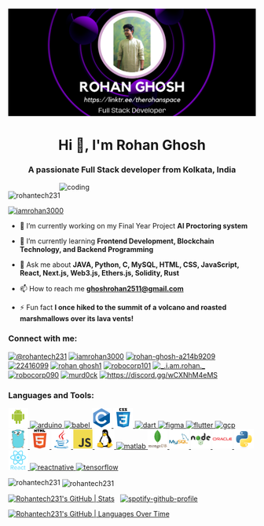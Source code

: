 ![logo](https://github.com/Rohantech231/Rohantech231/blob/main/Black%20Purple%20Blue%20Modern%20YouTube%20Banner2.png)
<h1 align="center">Hi 👋, I'm Rohan Ghosh</h1>
<h3 align="center">A passionate Full Stack developer from Kolkata, India</h3>

<img align="right" alt="coding" width="400" src="https://github.com/Rohantech231/Rohantech231/blob/main/%CE%9E%20%20X%20%20%C4%A8%20%20S%20%20%E2%8A%A5.gif">

<p align="left"> <img src="https://komarev.com/ghpvc/?username=rohantech231&label=Profile%20views&color=0e75b6&style=flat" alt="rohantech231" /> </p>

<p align="left"> <a href="https://twitter.com/iamrohan3000" target="blank"><img src="https://img.shields.io/twitter/follow/iamrohan3000?logo=twitter&style=for-the-badge" alt="iamrohan3000" /></a> </p>

- 🔭 I’m currently working on my Final Year Project **AI Proctoring system**

- 🌱 I’m currently learning **Frontend Development, Blockchain Technology, and Backend Programming**

- 💬 Ask me about **JAVA, Python, C, MySQL, HTML, CSS, JavaScript, React, Next.js, Web3.js, Ethers.js, Solidity, Rust**

- 📫 How to reach me **ghoshrohan2511@gmail.com**

- ⚡ Fun fact **I once hiked to the summit of a volcano and roasted marshmallows over its lava vents!**

<h3 align="left">Connect with me:</h3>
<p align="left">
<a href="https://codepen.io/@rohantech231" target="blank"><img align="center" src="https://raw.githubusercontent.com/rahuldkjain/github-profile-readme-generator/master/src/images/icons/Social/codepen.svg" alt="@rohantech231" height="30" width="40" /></a>
<a href="https://twitter.com/iamrohan3000" target="blank"><img align="center" src="https://raw.githubusercontent.com/rahuldkjain/github-profile-readme-generator/master/src/images/icons/Social/twitter.svg" alt="iamrohan3000" height="30" width="40" /></a>
<a href="https://linkedin.com/in/rohan-ghosh-a214b9209" target="blank"><img align="center" src="https://raw.githubusercontent.com/rahuldkjain/github-profile-readme-generator/master/src/images/icons/Social/linked-in-alt.svg" alt="rohan-ghosh-a214b9209" height="30" width="40" /></a>
<a href="https://stackoverflow.com/users/22416099" target="blank"><img align="center" src="https://raw.githubusercontent.com/rahuldkjain/github-profile-readme-generator/master/src/images/icons/Social/stack-overflow.svg" alt="22416099" height="30" width="40" /></a>
<a href="https://kaggle.com/rohan ghosh1" target="blank"><img align="center" src="https://raw.githubusercontent.com/rahuldkjain/github-profile-readme-generator/master/src/images/icons/Social/kaggle.svg" alt="rohan ghosh1" height="30" width="40" /></a>
<a href="https://fb.com/robocorp101" target="blank"><img align="center" src="https://raw.githubusercontent.com/rahuldkjain/github-profile-readme-generator/master/src/images/icons/Social/facebook.svg" alt="robocorp101" height="30" width="40" /></a>
<a href="https://instagram.com/_.i.am.rohan._" target="blank"><img align="center" src="https://raw.githubusercontent.com/rahuldkjain/github-profile-readme-generator/master/src/images/icons/Social/instagram.svg" alt="_.i.am.rohan._" height="30" width="40" /></a>
<a href="https://www.hackerrank.com/robocorp090" target="blank"><img align="center" src="https://raw.githubusercontent.com/rahuldkjain/github-profile-readme-generator/master/src/images/icons/Social/hackerrank.svg" alt="robocorp090" height="30" width="40" /></a>
<a href="https://www.leetcode.com/murd0ck" target="blank"><img align="center" src="https://raw.githubusercontent.com/rahuldkjain/github-profile-readme-generator/master/src/images/icons/Social/leet-code.svg" alt="murd0ck" height="30" width="40" /></a>
<a href="https://discord.gg/https://discord.gg/wCXNhM4eMS" target="blank"><img align="center" src="https://raw.githubusercontent.com/rahuldkjain/github-profile-readme-generator/master/src/images/icons/Social/discord.svg" alt="https://discord.gg/wCXNhM4eMS" height="30" width="40" /></a>
</p>

<h3 align="left">Languages and Tools:</h3>
<p align="left"> <a href="https://developer.android.com" target="_blank" rel="noreferrer"> <img src="https://raw.githubusercontent.com/devicons/devicon/master/icons/android/android-original-wordmark.svg" alt="android" width="40" height="40"/> </a> <a href="https://www.arduino.cc/" target="_blank" rel="noreferrer"> <img src="https://cdn.worldvectorlogo.com/logos/arduino-1.svg" alt="arduino" width="40" height="40"/> </a> <a href="https://babeljs.io/" target="_blank" rel="noreferrer"> <img src="https://www.vectorlogo.zone/logos/babeljs/babeljs-icon.svg" alt="babel" width="40" height="40"/> </a> <a href="https://www.cprogramming.com/" target="_blank" rel="noreferrer"> <img src="https://raw.githubusercontent.com/devicons/devicon/master/icons/c/c-original.svg" alt="c" width="40" height="40"/> </a> <a href="https://www.w3schools.com/css/" target="_blank" rel="noreferrer"> <img src="https://raw.githubusercontent.com/devicons/devicon/master/icons/css3/css3-original-wordmark.svg" alt="css3" width="40" height="40"/> </a> <a href="https://dart.dev" target="_blank" rel="noreferrer"> <img src="https://www.vectorlogo.zone/logos/dartlang/dartlang-icon.svg" alt="dart" width="40" height="40"/> </a> <a href="https://www.figma.com/" target="_blank" rel="noreferrer"> <img src="https://www.vectorlogo.zone/logos/figma/figma-icon.svg" alt="figma" width="40" height="40"/> </a> <a href="https://flutter.dev" target="_blank" rel="noreferrer"> <img src="https://www.vectorlogo.zone/logos/flutterio/flutterio-icon.svg" alt="flutter" width="40" height="40"/> </a> <a href="https://cloud.google.com" target="_blank" rel="noreferrer"> <img src="https://www.vectorlogo.zone/logos/google_cloud/google_cloud-icon.svg" alt="gcp" width="40" height="40"/> </a> <a href="https://golang.org" target="_blank" rel="noreferrer"> <img src="https://raw.githubusercontent.com/devicons/devicon/master/icons/go/go-original.svg" alt="go" width="40" height="40"/> </a> <a href="https://www.w3.org/html/" target="_blank" rel="noreferrer"> <img src="https://raw.githubusercontent.com/devicons/devicon/master/icons/html5/html5-original-wordmark.svg" alt="html5" width="40" height="40"/> </a> <a href="https://www.java.com" target="_blank" rel="noreferrer"> <img src="https://raw.githubusercontent.com/devicons/devicon/master/icons/java/java-original.svg" alt="java" width="40" height="40"/> </a> <a href="https://developer.mozilla.org/en-US/docs/Web/JavaScript" target="_blank" rel="noreferrer"> <img src="https://raw.githubusercontent.com/devicons/devicon/master/icons/javascript/javascript-original.svg" alt="javascript" width="40" height="40"/> </a> <a href="https://www.linux.org/" target="_blank" rel="noreferrer"> <img src="https://raw.githubusercontent.com/devicons/devicon/master/icons/linux/linux-original.svg" alt="linux" width="40" height="40"/> </a> <a href="https://www.mathworks.com/" target="_blank" rel="noreferrer"> <img src="https://upload.wikimedia.org/wikipedia/commons/2/21/Matlab_Logo.png" alt="matlab" width="40" height="40"/> </a> <a href="https://www.mongodb.com/" target="_blank" rel="noreferrer"> <img src="https://raw.githubusercontent.com/devicons/devicon/master/icons/mongodb/mongodb-original-wordmark.svg" alt="mongodb" width="40" height="40"/> </a> <a href="https://www.mysql.com/" target="_blank" rel="noreferrer"> <img src="https://raw.githubusercontent.com/devicons/devicon/master/icons/mysql/mysql-original-wordmark.svg" alt="mysql" width="40" height="40"/> </a> <a href="https://nodejs.org" target="_blank" rel="noreferrer"> <img src="https://raw.githubusercontent.com/devicons/devicon/master/icons/nodejs/nodejs-original-wordmark.svg" alt="nodejs" width="40" height="40"/> </a> <a href="https://www.oracle.com/" target="_blank" rel="noreferrer"> <img src="https://raw.githubusercontent.com/devicons/devicon/master/icons/oracle/oracle-original.svg" alt="oracle" width="40" height="40"/> </a> <a href="https://www.python.org" target="_blank" rel="noreferrer"> <img src="https://raw.githubusercontent.com/devicons/devicon/master/icons/python/python-original.svg" alt="python" width="40" height="40"/> </a> <a href="https://reactjs.org/" target="_blank" rel="noreferrer"> <img src="https://raw.githubusercontent.com/devicons/devicon/master/icons/react/react-original-wordmark.svg" alt="react" width="40" height="40"/> </a> <a href="https://reactnative.dev/" target="_blank" rel="noreferrer"> <img src="https://reactnative.dev/img/header_logo.svg" alt="reactnative" width="40" height="40"/> </a> <a href="https://www.tensorflow.org" target="_blank" rel="noreferrer"> <img src="https://www.vectorlogo.zone/logos/tensorflow/tensorflow-icon.svg" alt="tensorflow" width="40" height="40"/> </a> </p>


<p><img align="left" src="https://github-readme-stats.vercel.app/api/top-langs?username=rohantech231&show_icons=true&locale=en&layout=compact" alt="rohantech231" /></p>

<p>&nbsp;<img align="center" src="https://github-readme-stats.vercel.app/api?username=rohantech231&show_icons=true&locale=en" alt="rohantech231" /></p>

[![Rohantech231's GitHub | Stats](https://stats.quine.sh/Rohantech231/github?theme=light)](https://quine.sh?utm_source=widgets&utm_campaign=Rohantech231)  &nbsp;   [![spotify-github-profile](https://spotify-github-profile.kittinanx.com/api/view?uid=7vr81omxoqp90ygvaw0pumq3f&cover_image=true&theme=default&show_offline=false&background_color=121212&interchange=false)](https://github.com/kittinan/spotify-github-profile)

[![Rohantech231's GitHub | Languages Over Time](https://stats.quine.sh/Rohantech231/languages-over-time?theme=dark)](https://quine.sh?utm_source=widgets&utm_campaign=Rohantech231)


